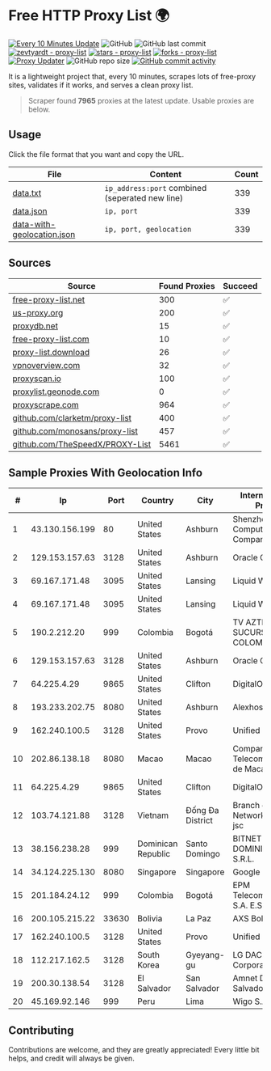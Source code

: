 
# Free HTTP Proxy List 🌍

[![Every 10 Minutes Update](https://github.com/mertguvencli/http-proxy-list/actions/workflows/main.yml/badge.svg?branch=main)](https://github.com/mertguvencli/http-proxy-list/actions/workflows/main.yml)
![GitHub](https://img.shields.io/github/license/mertguvencli/http-proxy-list)
![GitHub last commit](https://img.shields.io/github/last-commit/mertguvencli/http-proxy-list)
[![zevtyardt - proxy-list](https://img.shields.io/static/v1?label=zevtyardt&message=proxy-list&color=blue&logo=github)](https://github.com/zevtyardt/proxy-list "Go to GitHub repo")
[![stars - proxy-list](https://img.shields.io/github/stars/zevtyardt/proxy-list?style=social)](https://github.com/zevtyardt/proxy-list)
[![forks - proxy-list](https://img.shields.io/github/forks/zevtyardt/proxy-list?style=social)](https://github.com/zevtyardt/proxy-list)
[![Proxy Updater](https://github.com/zevtyardt/proxy-list/workflows/Proxy%20Updater/badge.svg)](https://github.com/zevtyardt/proxy-list/actions?query=workflow:"Proxy+Updater")
![GitHub repo size](https://img.shields.io/github/repo-size/zevtyardt/proxy-list)
[![GitHub commit activity](https://img.shields.io/github/commit-activity/m/zevtyardt/proxy-list?logo=commits)](https://github.com/zevtyardt/proxy-list/commits/main)

It is a lightweight project that, every 10 minutes, scrapes lots of free-proxy sites, validates if it works, and serves a clean proxy list.

> Scraper found **7965** proxies at the latest update. Usable proxies are below.

## Usage

Click the file format that you want and copy the URL.

|File|Content|Count|
|----|-------|-----|
|[data.txt](https://raw.githubusercontent.com/mertguvencli/http-proxy-list/main/proxy-list/data.txt)|`ip_address:port` combined (seperated new line)|339|
|[data.json](https://raw.githubusercontent.com/mertguvencli/http-proxy-list/main/proxy-list/data.json)|`ip, port`|339|
|[data-with-geolocation.json](https://raw.githubusercontent.com/mertguvencli/http-proxy-list/main/proxy-list/data-with-geolocation.json)|`ip, port, geolocation`|339|

## Sources

|Source|Found Proxies|Succeed|
|------|-------------|-------|
|[free-proxy-list.net](https://free-proxy-list.net)|300|✅|
|[us-proxy.org](https://www.us-proxy.org)|200|✅|
|[proxydb.net](http://proxydb.net)|15|✅|
|[free-proxy-list.com](https://free-proxy-list.com/?page=&port=&type%5B%5D=http&type%5B%5D=https&up_time=0&search=Search)|10|✅|
|[proxy-list.download](https://www.proxy-list.download/HTTP)|26|✅|
|[vpnoverview.com](https://vpnoverview.com/privacy/anonymous-browsing/free-proxy-servers)|32|✅|
|[proxyscan.io](https://www.proxyscan.io)|100|✅|
|[proxylist.geonode.com](https://proxylist.geonode.com/api/proxy-list?limit=300&page=1&sort_by=lastChecked&sort_type=desc&protocols=http,https)|0|✅|
|[proxyscrape.com](https://api.proxyscrape.com/v2/?request=displayproxies&protocol=http&timeout=10000&country=all&ssl=all&anonymity=all)|964|✅|
|[github.com/clarketm/proxy-list](https://raw.githubusercontent.com/clarketm/proxy-list/master/proxy-list-raw.txt)|400|✅|
|[github.com/monosans/proxy-list](https://raw.githubusercontent.com/monosans/proxy-list/main/proxies/http.txt)|457|✅|
|[github.com/TheSpeedX/PROXY-List](https://raw.githubusercontent.com/TheSpeedX/PROXY-List/master/http.txt)|5461|✅|


## Sample Proxies With Geolocation Info

|#|Ip|Port|Country|City|Internet Service Provider|
|-|--|----|-------|----|-------------------------|
|1|43.130.156.199|80|United States|Ashburn|Shenzhen Tencent Computer Systems Company Limited|
|2|129.153.157.63|3128|United States|Ashburn|Oracle Corporation|
|3|69.167.171.48|3095|United States|Lansing|Liquid Web, L.L.C|
|4|69.167.171.48|3095|United States|Lansing|Liquid Web, L.L.C|
|5|190.2.212.20|999|Colombia|Bogotá|TV AZTECA SUCURSAL COLOMBIA|
|6|129.153.157.63|3128|United States|Ashburn|Oracle Corporation|
|7|64.225.4.29|9865|United States|Clifton|DigitalOcean, LLC|
|8|193.233.202.75|8080|United States|Ashburn|Alexhost SRL|
|9|162.240.100.5|3128|United States|Provo|Unified Layer|
|10|202.86.138.18|8080|Macao|Macao|Companhia de Telecomunicacoes de Macau|
|11|64.225.4.29|9865|United States|Clifton|DigitalOcean, LLC|
|12|103.74.121.88|3128|Vietnam|Đống Đa District|Branch of BachKim Network solutions jsc|
|13|38.156.238.28|999|Dominican Republic|Santo Domingo|BITNET DOMINICANA, S.R.L.|
|14|34.124.225.130|8080|Singapore|Singapore|Google LLC|
|15|201.184.24.12|999|Colombia|Bogotá|EPM Telecomunicaciones S.A. E.S.P.|
|16|200.105.215.22|33630|Bolivia|La Paz|AXS Bolivia S. A.|
|17|162.240.100.5|3128|United States|Provo|Unified Layer|
|18|112.217.162.5|3128|South Korea|Gyeyang-gu|LG DACOM Corporation|
|19|200.30.138.54|3128|El Salvador|San Salvador|Amnet Datos El Salvador|
|20|45.169.92.146|999|Peru|Lima|Wigo S.A.|



## Contributing

Contributions are welcome, and they are greatly appreciated! Every
little bit helps, and credit will always be given.

